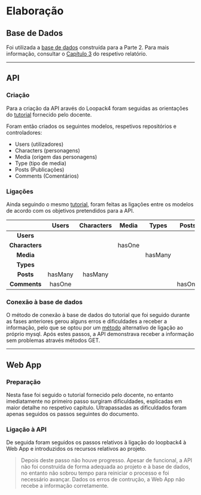 # Elaboração

## Base de Dados
Foi utilizada a [base de dados](https://github.com/inf24dw1g09/DW-Avaliacao-Final/blob/Parte-2/Parte2_%20Ficheiros/db.sql) construída para a Parte 2. Para mais informação, consultar o [Capítulo 3](https://github.com/inf24dw1g09/DW-Avaliacao-Final/blob/Parte-2/Relatorio/C3.md) do respetivo relatório.

---

## API
### Criação
Para a criação da API aravés do Loopack4 foram seguidas as orientações do [tutorial](https://moodle.maieutica.pt/pluginfile.php/248745/mod_resource/content/1/INF-DW1-06_Loopback4_01.pdf) fornecido pelo docente.

Foram então criados os seguintes modelos, respetivos repositórios e controladores:
- Users (utilizadores)
- Characters (personagens)
- Media (origem das personagens)
- Type (tipo de media)
- Posts (Publicações)
- Comments (Comentários)

### Ligações 
Ainda seguindo o mesmo [tutorial](https://moodle.maieutica.pt/pluginfile.php/248745/mod_resource/content/1/INF-DW1-06_Loopback4_01.pdf), foram feitas as ligações entre os modelos de acordo com os objetivos pretendidos para a API. 

|  | Users | Characters | Media | Types | Posts | Comments | 
| :----: | :----: | :----: | :----: | :----: | :----: | :----: | 
| **Users** |  |  |  |  |  |  |
| **Characters** |  |  | hasOne |  |  |  |
| **Media** |  |  |  | hasMany | |  |
| **Types** |  |  |  |  |  |
| **Posts** | hasMany | hasMany |  |  |  |  |
| **Comments** | hasOne |  |  |  | hasOne |   |  

### Conexão à base de dados
O método de conexão à base de dados do tutorial que foi seguido durante as fases anteriores gerou alguns erros e dificuldades a receber a informação, pelo que se optou por um [método](https://loopback.io/doc/en/lb4/Connecting-to-MySQL.html) alternativo de ligação ao próprio mysql. Após estes passos, a API demonstrava receber a informação sem problemas através métodos GET.

---

## Web App
### Preparação
Nesta fase foi seguido o tutorial fornecido pelo docente, no entanto imediatamente no primeiro passo surgiram dificuldades, esplicadas em maior detalhe no respetivo capitulo. Ultrapassadas as dificuldados foram apenas seguidos os passos seguintes do documento. 

### Ligação à API
De seguida foram seguidos os passos relativos à ligação do loopback4 à Web App e introduzidos os recursos relativos ao projeto.

>Depois deste passo não houve progresso. Apesar de funcional, a API não foi construída de forma adequada ao projeto e à base de dados, no entanto não sobrou tempo para reiniciar o processo e foi necessário avançar. Dados os erros de contrução, a Web App não recebe a informação corretamente. 

